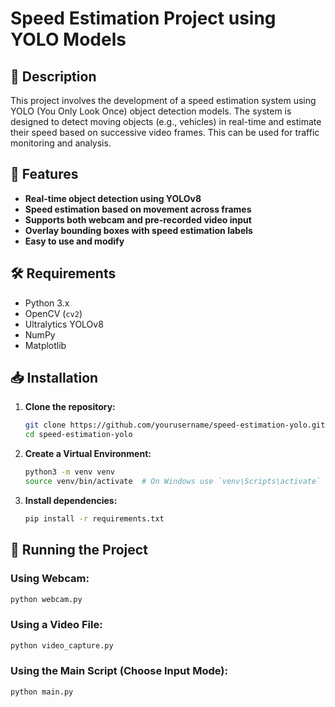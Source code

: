 # Speed Estimation Project using YOLO Models

## 📌 Description
This project involves the development of a speed estimation system using YOLO (You Only Look Once) object detection models. The system is designed to detect moving objects (e.g., vehicles) in real-time and estimate their speed based on successive video frames. This can be used for traffic monitoring and analysis.

## 🚀 Features
- **Real-time object detection using YOLOv8**
- **Speed estimation based on movement across frames**
- **Supports both webcam and pre-recorded video input**
- **Overlay bounding boxes with speed estimation labels**
- **Easy to use and modify**

## 🛠 Requirements
- Python 3.x
- OpenCV (`cv2`)
- Ultralytics YOLOv8
- NumPy
- Matplotlib

## 📥 Installation

1. **Clone the repository:**
   ```bash
   git clone https://github.com/yourusername/speed-estimation-yolo.git
   cd speed-estimation-yolo
   ```

2. **Create a Virtual Environment:**
   ```bash
   python3 -m venv venv
   source venv/bin/activate  # On Windows use `venv\Scripts\activate`
   ```

3. **Install dependencies:**
   ```bash
   pip install -r requirements.txt
   ```

## 🎥 Running the Project

### Using Webcam:
   ```bash
   python webcam.py
   ```

### Using a Video File:
   ```bash
   python video_capture.py
   ```

### Using the Main Script (Choose Input Mode):
   ```bash
   python main.py

